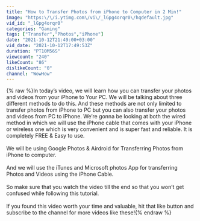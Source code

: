 ```yaml
---
title: "How to Transfer Photos from iPhone to Computer in 2 Min!"
image: "https:\/\/i.ytimg.com\/vi\/_lGpg4orqr0\/hqdefault.jpg"
vid_id: "_lGpg4orqr0"
categories: "Gaming"
tags: ["Transfer","Photos","iPhone"]
date: "2021-10-12T21:49:00+03:00"
vid_date: "2021-10-12T17:49:53Z"
duration: "PT10M56S"
viewcount: "240"
likeCount: "86"
dislikeCount: "0"
channel: "WowHow"
---
```

{% raw %}In today’s video, we will learn how you can transfer your photos and videos from your iPhone to Your PC. We will be talking about three different methods to do this. And these methods are not only limited to transfer photos from iPhone to PC but you can also transfer your photos and videos from PC to iPhone. We’re gonna be looking at both the wired method in which we will use the iPhone cable that comes with your iPhone or wireless one which is very convenient and is super fast and reliable. It is completely FREE &amp; Easy to use.<br /><br />We will be using Google Photos &amp; Airdroid for Transferring Photos from iPhone to computer.<br /><br />And we will use the iTunes and Microsoft photos App for transferring Photos and Videos using the iPhone Cable.<br /><br />So make sure that you watch the video till the end so that you won’t get confused while following this tutorial.<br /><br />If you found this video worth your time and valuable, hit that like button and subscribe to the channel for more videos like these!{% endraw %}
